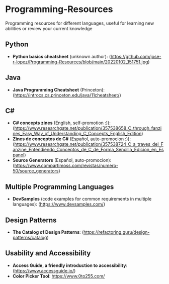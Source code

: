# Programming-Resources
Programming resources for different languages, useful for learning new abilities or review your current knowledge

## Python

- **Python basics cheatsheet** (unknown author): (https://github.com/jose-r-lopez/Programming-Resources/blob/main/20220102_151751.jpg)

## Java

- **Java Programming Cheatsheet** (Princeton): (https://introcs.cs.princeton.edu/java/11cheatsheet/)

## C#

- **C# concepts zines** (English, self-promotion :)): (https://www.researchgate.net/publication/357538658_C_through_fanzines_Easy_Way_of_Understanding_C_Concepts_English_Edition)
- **Zines de conceptos de C#** (Español, auto-promocion :)): (https://www.researchgate.net/publication/357538724_C_a_traves_del_Fanzine_Entendiendo_Conceptos_de_C_de_Forma_Sencilla_Edicion_en_Espanol)
- **Source Generators** (Español, auto-promocion): (https://www.compartimoss.com/revistas/numero-50/source_generators)
 
## Multiple Programming Languages

- **DevSamples** (code examples for common requirements in multiple languages): (https://www.devsamples.com/)

## Design Patterns

- **The Catalog of Design Patterns**: (https://refactoring.guru/design-patterns/catalog)

## Usability and Accessibility

- **Access Guide, a friendly introduction to accessibility**: (https://www.accessguide.io/)
- **Color Picker Tool**: https://www.0to255.com/
